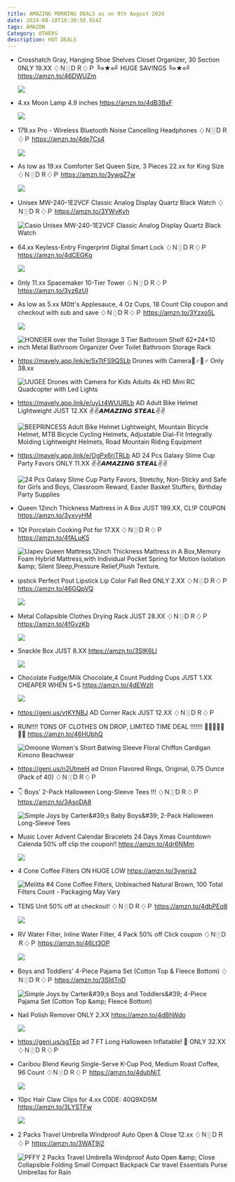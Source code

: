 ```yaml
---
title: AMAZING MORNING DEALS as on 9th August 2024
date: 2024-08-10T10:30:50.924Z
tags: AMAZON
Category: OTHERS
description: HOT DEALS
---
```

* Crosshatch Gray, Hanging Shoe Shelves Closet Organizer, 30 Section  0NLY 19.XX
  ♢Ｎ░ＤＲ♢Ｐ
  ╚»★«╝ HUGE SAV!NGS ╚»★«╝\
  https://amzn.to/46DWUZm<!--StartFragment-->

  ![](https://m.media-amazon.com/images/I/91RxfCiiPsL._AC_SL1500_.jpg)

  <!--EndFragment-->
* 4.xx Moon Lamp 4.9 inches 
  https://amzn.to/4dB3BxF<!--StartFragment-->

  ![](https://m.media-amazon.com/images/I/71f5XEsPAeL._AC_SL1500_.jpg)

  <!--EndFragment-->
* 179.xx 
  Pro - Wireless Bluetooth Noise Cancelling Headphones
  ♢Ｎ░ＤＲ♢Ｐ
  https://amzn.to/4de7Cs4<!--StartFragment-->

  ![](https://m.media-amazon.com/images/I/61u-OaDSfQL._AC_SL1500_.jpg)

  <!--EndFragment-->
* As low as 19.xx Comforter Set Queen Size, 3 Pieces
  22.xx for King Size
  ♢Ｎ░ＤＲ♢Ｐ
  https://amzn.to/3ywgZ7w<!--StartFragment-->

  ![](https://m.media-amazon.com/images/I/81PtEYSVBeL._AC_SL1500_.jpg)

  <!--EndFragment-->
* Unisex MW-240-1E2VCF Classic Analog Display Quartz Black Watch
  ♢Ｎ░ＤＲ♢Ｐ
  https://amzn.to/3YWvKvh<!--StartFragment-->

  ![Casio Unisex MW-240-1E2VCF Classic Analog Display Quartz Black Watch](https://m.media-amazon.com/images/I/61Q90GIiqLL._AC_SY445_.jpg)

  <!--EndFragment-->
* 64.xx 
  Keyless-Entry Fingerprint Digital Smart Lock
  ♢Ｎ░ＤＲ♢Ｐ
  https://amzn.to/4dCEGKg<!--StartFragment-->

  ![](https://m.media-amazon.com/images/I/81odwa2XsjL._AC_SL1500_.jpg)

  <!--EndFragment-->
* 0nly 11.xx Spacemaker 10-Tier Tower
  ♢Ｎ░ＤＲ♢Ｐ
  https://amzn.to/3yz6zUI
* As low as 5.xx M0tt's Applesauce, 4 Oz Cups, 18 Count
  Clip coupon and checkout with sub and save
  ♢Ｎ░ＤＲ♢Ｐ
  https://amzn.to/3Yzxo5L<!--StartFragment-->

  ![](https://m.media-amazon.com/images/I/81tILGf7gXL._SL1500_.jpg)

  <!--EndFragment-->
* ![HONEIER over the Toilet Storage 3 Tier Bathroom Shelf 62\*24\*10 inch Metal Bathroom Organizer Over Toilet Bathroom Storage Rack](https://i5.walmartimages.com/seo/HONEIER-over-the-Toilet-Storage-3-Tier-Bathroom-Shelf-62-24-10-inch-Metal-Bathroom-Organizer-Over-Toilet-Bathroom-Storage-Rack_647df547-6fa5-4fba-9e14-9385b29e1d32.5bfa3dfb91597bb130735c772494b9c4.jpeg?odnHeight=2000&odnWidth=2000&odnBg=FFFFFF)
* https://mavely.app.link/e/5xTtFS9QSLb
  Drones with Camera🏃♂🏃♂  Only 38.xx<!--StartFragment-->

  ![UUGEE Drones with Camera for Kids Adults 4k HD Mini RC Quadcopter with Led Lights](https://i5.walmartimages.com/seo/UUGEE-Drones-with-Camera-for-Kids-Adults-4k-HD-Mini-RC-Quadcopter-with-Led-Lights_2686bbc5-4cac-45b3-90d8-055fbf3247ed.ca1902003b303917605af79bf620383d.jpeg?odnHeight=640&odnWidth=640&odnBg=FFFFFF)
* https://mavely.app.link/e/uyLt4WUURLb   AD
   Adult Bike Helmet Lightweight   JUST 12.XX
  ✌✌𝘼𝙈𝘼𝙕𝙄𝙉𝙂 𝙎𝙏𝙀𝘼𝙇✌✌<!--StartFragment-->

  ![BEEPRINCESS Adult Bike Helmet Lightweight, Mountain Bicycle Helmet, MTB Bicycle Cycling Helmets, Adjustable Dial-Fit Integrally Molding Lightweight Helmets, Road Mountain Riding Equipment](https://i5.walmartimages.com/seo/BEEPRINCESS-Adult-Bike-Helmet-Lightweight-Mountain-Bicycle-Helmet-MTB-Cycling-Helmets-Adjustable-Dial-Fit-Integrally-Molding-Lightweight-Road-Riding_8b92a918-6f46-406f-ac32-9963cb6300df.4b7eb7752c135f82be2f0159dcb2d5da.jpeg?odnHeight=640&odnWidth=640&odnBg=FFFFFF)
* https://mavely.app.link/e/OgPx6riTRLb   AD
  24 Pcs Galaxy Slime Cup Party Favors   ONLY 11.XX
  ✌✌𝘼𝙈𝘼𝙕𝙄𝙉𝙂 𝙎𝙏𝙀𝘼𝙇✌✌<!--StartFragment-->

  ![24 Pcs Galaxy Slime Cup Party Favors, Stretchy, Non-Sticky and Safe for Girls and Boys, Classroom Reward, Easter Basket Stuffers, Birthday Party Supplies](https://i5.walmartimages.com/seo/24-Pcs-Galaxy-Slime-Cup-Party-Favors-Stretchy-Non-Sticky-Safe-Girls-Boys-Classroom-Reward-Easter-Basket-Stuffers-Birthday-Supplies_f2e42493-69d4-4b7a-acf7-f22c2446ed3a.2c1d0fedc74bd05c281bb5252615ebf4.jpeg?odnHeight=2000&odnWidth=2000&odnBg=FFFFFF)
* Queen 12inch Thickness Mattress in A Box  JUST 199.XX, CL!P C0UPON
  https://amzn.to/3yxvyHM
* 1Qt Porcelain Cooking Pot for 17.XX
  ♢Ｎ░ＤＲ♢Ｐ
  https://amzn.to/4fALuK5<!--StartFragment-->

  ![Uapev Queen Mattress,12inch Thickness Mattress in A Box,Memory Foam Hybrid Mattress,with Individual Pocket Spring for Motion Isolation \&amp; Silent Sleep,Pressure Relief,Plush Texture.](https://m.media-amazon.com/images/I/91LF5VA3FnL._AC_SX522_.jpg)
* ipstick Perfect Pout Lipstick Lip Color Fall Red   ONLY 2.XX
  ♢Ｎ░ＤＲ♢Ｐ
  https://amzn.to/46GQpVQ<!--StartFragment-->

  ![](https://m.media-amazon.com/images/I/711ej-MCuML._SL1500_.jpg)
* Metal Collapsible Clothes Drying Rack   JUST 28.XX
  ♢Ｎ░ＤＲ♢Ｐ
  https://amzn.to/4fGvzKb<!--StartFragment-->

  ![](https://m.media-amazon.com/images/I/61bcZ12AyaL._AC_SL1500_.jpg)
* Snackle Box JUST 8.XX
  https://amzn.to/3SIK6LI<!--StartFragment-->

  ![](https://m.media-amazon.com/images/I/71mfRjHAIqL._AC_SL1500_.jpg)
* Chocolate Fudge/Milk Chocolate,4 Count Pudding Cups   JUST 1.XX\
  CHEAPER WHEN S+S
  https://amzn.to/4dEWzIt<!--StartFragment-->

  ![](https://m.media-amazon.com/images/I/71Eh8mqMPwL._SL1500_.jpg)
* https://geni.us/vtKYNBJ    AD
  Corner Rack JUST 12.XX
  ♢Ｎ░ＤＲ♢Ｐ
* RUN!!!! TONS OF CLOTHES ON DROP, LIMITED TIME DEAL !!!!!!!   🏃‍♂💥🏃‍♂💥💥 
  https://amzn.to/46HUbhQ<!--StartFragment-->

  ![Omoone Women's Short Batwing Sleeve Floral Chiffon Cardigan Kimono Beachwear](https://m.media-amazon.com/images/I/61W-qzWZuuL._AC_UL320_.jpg)
* https://geni.us/n2UtmeH   ad
  Onion Flavored Rings, Original, 0.75 Ounce (Pack of 40)
  ♢Ｎ░ＤＲ♢Ｐ
* 👇 Boys' 2-Pack Halloween Long-Sleeve Tees !!!
  ♢Ｎ░ＤＲ♢Ｐ
  https://amzn.to/3AsoDA8<!--StartFragment-->

  ![Simple Joys by Carter\&#39;s Baby Boys\&#39; 2-Pack Halloween Long-Sleeve Tees](https://m.media-amazon.com/images/I/71aG2M7lTzL._AC_SX522_.jpg)
* Music Lover Advent Calendar Bracelets 24 Days Xmas Countdown Calenda
  50% off 
  clip the coupon!!
  https://amzn.to/4dr6NMm<!--StartFragment-->

  ![](https://m.media-amazon.com/images/I/71md4z4g2HL._AC_SL1500_.jpg)
* 4 Cone Coffee Filters  ON HUGE LOW
  https://amzn.to/3ywris2<!--StartFragment-->

  ![Melitta #4 Cone Coffee Filters, Unbleached Natural Brown, 100 Total Filters Count - Packaging May Vary](https://m.media-amazon.com/images/I/715SZVK7tNL._AC_SY879_.jpg)
* TENS Unit
  50% off at checkout!
  ♢Ｎ░ＤＲ♢Ｐ
  https://amzn.to/4dbPEq8<!--StartFragment-->

  ![](https://m.media-amazon.com/images/I/41l0jWWlNgL._SR400,400_.jpg)
* RV Water Filter, Inline Water Filter, 4 Pack
  50% off Click coupon 
  ♢Ｎ░ＤＲ♢Ｐ
  https://amzn.to/46Lt3OP<!--StartFragment-->

  ![](https://m.media-amazon.com/images/I/71gVKkSk1WL._SL1500_.jpg)
* Boys and Toddlers' 4-Piece Pajama Set (Cotton Top & Fleece Bottom)
  ♢Ｎ░ＤＲ♢Ｐ
  https://amzn.to/3SIdTnD<!--StartFragment-->

  ![Simple Joys by Carter\&#39;s Boys and Toddlers\&#39; 4-Piece Pajama Set (Cotton Top \&amp; Fleece Bottom)](https://m.media-amazon.com/images/I/81egP5Y5HdL._AC_SX522_.jpg)
* Nail Polish Remover ONLY 2.XX
  https://amzn.to/4dBhWdo<!--StartFragment-->

  ![](https://m.media-amazon.com/images/I/71AGtgs1XpL._SL1500_.jpg)
* https://geni.us/sgTEp    ad
  7 FT Long Halloween Inflatable!   🌈
  ONLY 32.XX 
  ♢Ｎ░ＤＲ♢Ｐ
* Caribou Blend Keurig Single-Serve K-Cup Pod, Medium Roast Coffee, 96 Count
  ♢Ｎ░ＤＲ♢Ｐ
  https://amzn.to/4dubNjT<!--StartFragment-->

  ![](https://m.media-amazon.com/images/I/81tm1HInD9L._SL1500_.jpg)
* 10pc Hair Claw Clips for 4.xx
  C0DE: 40Q9XDSM 
  https://amzn.to/3LYSTFw<!--StartFragment-->

  ![](https://m.media-amazon.com/images/I/51BoE+DmXPL._SR400,400_.jpg)
* 2 Packs Travel Umbrella Windproof Auto Open & Close 12.xx
  ♢Ｎ░ＤＲ♢Ｐ
  https://amzn.to/3WAT9j2<!--StartFragment-->

  ![PFFY 2 Packs Travel Umbrella Windproof Auto Open \&amp; Close Collapsible Folding Small Compact Backpack Car travel Essentials Purse Umbrellas for Rain](https://m.media-amazon.com/images/I/71RKH7Uh2JL._AC_SX679_.jpg)
